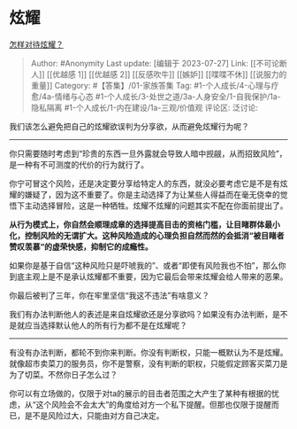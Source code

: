 # 炫耀
[怎样对待炫耀？](https://www.zhihu.com/question/533384071/answer/2497133338)

> Author: #Anonymity
> Last update: [编辑于 2023-07-27]
> Link: [[不可论断人]] [[优越感 1]] [[优越感 2]] [[反感吹牛]] [[嫉妒]] [[喋喋不休]] [[说服力的重量]]
> Category: #【答集】/01-家族答集
> Tag: #1-个人成长/4-心理与疗愈/4a-情绪与心态  #1-个人成长/3-处世之道/3a-人身安全/1-自我保护/1a-隐私隔离 #1-个人成长/1-内在建设/1a-三观/价值观 
> 评论区:
> 泛讨论:

我们该怎么避免把自己的炫耀欲误判为分享欲，从而避免炫耀行为呢？

--------------------

你只需要随时考虑到“珍贵的东西一旦外露就会导致人暗中觊觎，从而招致风险”，是一种有不可测度的代价的行为就行了。

你宁可冒这个风险，还是决定要分享给特定人的东西，就没必要考虑它是不是有炫耀的嫌疑了，因为这不重要了。你是主动选择了为让某些人得益而在毫无侥幸的觉悟下主动选择冒险，这是一种牺牲。炫耀不炫耀的问题其实不配在你面前提出了。

**从行为模式上，你自然会顺理成章的选择提高目击的资格门槛，让目睹群体最小化，控制风险的无谓扩大。这种风险造成的心理负担自然而然的会抵消“被目睹者赞叹羡慕“的虚荣快感，抑制它的成瘾性。**

如果你是基于自信“这种风险只是吓唬我的”、或者“即使有风险我也不怕”，那么你到底主观上是不是承认炫耀都不重要，因为它最后会带来炫耀会给人带来的恶果。

你最后被判了三年，你在牢里坚信“我这不违法”有啥意义？

我们有办法判断他人的表述是来自炫耀欲还是分享欲吗？如果没有办法判断，是不是就应当选择默认他人的所有行为都不是在炫耀呢？

--------------------

有没有办法判断，都轮不到你来判断。你没有判断权，只能一概默认为不是炫耀。就像超市卖菜刀的服务员，你不是警察，没有判断的职权，只能假定顾客买菜刀是为了切菜。不然你日子怎么过？

你可以有立场做的，仅限于对ta的展示的目击者范围之大产生了某种有根据的忧虑，从“这个风险会不会太大”的角度给对方一个私下提醒。但那也仅限于提醒而已，是不是风险过大，只能由对方自己决定。
